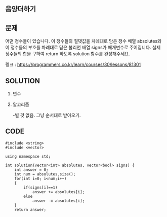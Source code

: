 음양더하기
---------------------

문제
----
어떤 정수들이 있습니다. 이 정수들의 절댓값을 차례대로 담은 정수 배열 absolutes와 이 정수들의 부호를 차례대로 담은 불리언 배열 signs가 매개변수로 주어집니다. 
실제 정수들의 합을 구하여 return 하도록 solution 함수를 완성해주세요.

링크 : <https://programmers.co.kr/learn/courses/30/lessons/81301>


SOLUTION
---------
1. 변수

   
   
   
2. 알고리즘

   -별 것 없음. 그냥 순서대로 받아오기.
   


CODE
----
```{.cpp}
#include <string>
#include <vector>

using namespace std;

int solution(vector<int> absolutes, vector<bool> signs) {
    int answer = 0;
    int num = absolutes.size();
    for(int i=0; i<num;i++)
    {
        if(signs[i]==1)
            answer += absolutes[i];
        else
            answer -= absolutes[i];
    }
    return answer;
